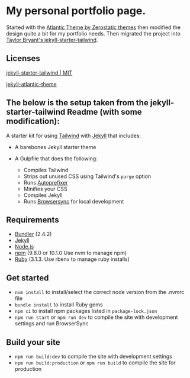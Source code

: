 # My personal portfolio page.
Started with the [Atlantic Theme by Zerostatic themes](https://github.com/zerostaticthemes/jekyll-atlantic-theme) then modified the design quite a bit for my portfolio needs. Then migrated the project into [Taylor Bryant's jekyll-starter-tailwind](https://github.com/taylorbryant/jekyll-starter-tailwind).

## Licenses
[jekyll-starter-tailwind | MIT](https://github.com/taylorbryant/jekyll-starter-tailwind/blob/master/LICENSE.md)

[jekyll-atlantic-theme](https://github.com/zerostaticthemes/jekyll-atlantic-theme#license)

## The below is the setup taken from the jekyll-starter-tailwind Readme (with some modification):
A starter kit for using [Tailwind](https://tailwindcss.com) with [Jekyll](https://jekyllrb.com/) that includes:
* A barebones Jekyll starter theme
* A Gulpfile that does the following:

    * Compiles Tailwind
    * Strips out unused CSS using Tailwind's `purge` option
    * Runs [Autoprefixer](https://github.com/postcss/autoprefixer)
    * Minifies your CSS
    * Compiles Jekyll
    * Runs [Browsersync](https://www.browsersync.io/) for local development

## Requirements
* [Bundler](http://bundler.io/) (2.4.2)
* [Jekyll](https://jekyllrb.com/)
* [Node.js](https://nodejs.org/en/)
* [npm](https://www.npmjs.com/) (9.8.0 or 10.1.0 Use nvm to manage npm)
* [Ruby](https://www.ruby-lang.org/en/) (3.1.3. Use rbenv to manage ruby installs)

## Get started
* `nvm install` to install/select the correct node version from the .nvmrc file
* `bundle install` to install Ruby gems
* `npm ci` to install npm packages listed in `package-lock.json`
* `npm run start` or `npm run dev` to compile the site with development settings and run BrowserSync

## Build your site
* `npm run build:dev` to compile the site with development settings
* `npm run build:production` or `npm run build` to compile the site for production
